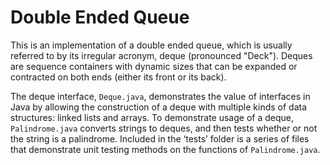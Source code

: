 # Double Ended Queue
This is an implementation of a double ended queue, which is usually referred to by its irregular acronym, deque (pronounced "Deck").  Deques are sequence containers with dynamic sizes that can be expanded or contracted on both ends (either its front or its back). 

The deque interface, `Deque.java`, demonstrates the value of interfaces in Java by allowing the construction of a deque with multiple kinds of data structures: linked lists and arrays. To demonstrate usage of a deque, `Palindrome.java` converts strings to deques, and then tests whether or not the string is a palindrome. Included in the ‘tests’ folder is a series of files that demonstrate unit testing methods on the functions of `Palindrome.java`.
